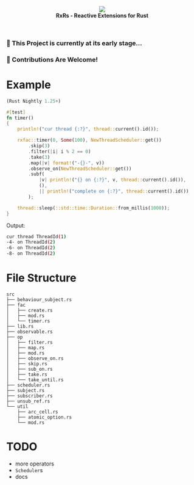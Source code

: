 <p align="center">
<img src="https://github.com/yingDev/rxrs/blob/master/assets/logo.png?raw=true">
<br>
    <b> RxRs - Reactive Extensions for Rust </b>
</p>
<br>

### 🌱  This Project is currently at its early stage...
### 🦀  Contributions Are Welcome!

# Example

```rust
(Rust Nightly 1.25+)

#[test]
fn timer()
{
    println!("cur thread {:?}", thread::current().id());

    rxfac::timer(0, Some(100), NewThreadScheduler::get())
        .skip(3)
        .filter(|i| i % 2 == 0)
        .take(3)
        .map(|v| format!("-{}-", v))
        .observe_on(NewThreadScheduler::get())
        .subf(
            |v| println!("{} on {:?}", v, thread::current().id()),
            (),
            || println!("complete on {:?}", thread::current().id())
        );

    thread::sleep(::std::time::Duration::from_millis(1000));
}
```
Output:
```bash
cur thread ThreadId(1)
-4- on ThreadId(2)
-6- on ThreadId(2)
-8- on ThreadId(2)
```

# File Structure
```
src
├── behaviour_subject.rs
├── fac
│   ├── create.rs
│   ├── mod.rs
│   └── timer.rs
├── lib.rs
├── observable.rs
├── op
│   ├── filter.rs
│   ├── map.rs
│   ├── mod.rs
│   ├── observe_on.rs
│   ├── skip.rs
│   ├── sub_on.rs
│   ├── take.rs
│   └── take_until.rs
├── scheduler.rs
├── subject.rs
├── subscriber.rs
├── unsub_ref.rs
└── util
    ├── arc_cell.rs
    ├── atomic_option.rs
    └── mod.rs
```

# TODO
- more operators
- `Scheduler`s
- docs
